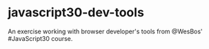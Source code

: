 # javascript30-dev-tools
An exercise working with browser developer's tools from @WesBos' #JavaScript30 course.
